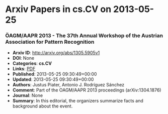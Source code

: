 # Arxiv Papers in cs.CV on 2013-05-25
### ÖAGM/AAPR 2013 - The 37th Annual Workshop of the Austrian Association for Pattern Recognition
- **Arxiv ID**: http://arxiv.org/abs/1305.5905v1
- **DOI**: None
- **Categories**: **cs.CV**
- **Links**: [PDF](http://arxiv.org/pdf/1305.5905v1)
- **Published**: 2013-05-25 09:30:49+00:00
- **Updated**: 2013-05-25 09:30:49+00:00
- **Authors**: Justus Piater, Antonio J. Rodríguez Sánchez
- **Comment**: Part of the OAGM/AAPR 2013 proceedings (arXiv:1304.1876)
- **Journal**: None
- **Summary**: In this editorial, the organizers summarize facts and background about the event.



